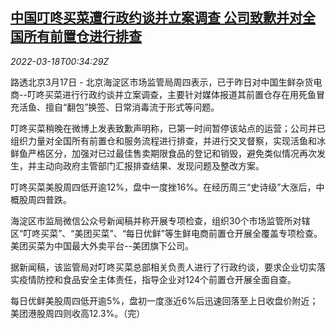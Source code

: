 <!--1647565263000-->
[中国叮咚买菜遭行政约谈并立案调查 公司致歉并对全国所有前置仓进行排查](https://cn.reuters.com/article/dingdong-apology-probe-0317-thur-idCNKCS2LF015)
------

<div><i>2022-03-18T00:34:29Z</i></div><p>路透北京3月17日 - 北京海淀区市场监管局周四表示，已于昨日对中国生鲜杂货电商--叮咚买菜进行行政约谈并立案调查，主要针对媒体报道其前置仓存在用死鱼冒充活鱼、擅自“翻包”换签、日常消毒流于形式等问题。</p><p>叮咚买菜稍晚在微博上发表致歉声明称，已第一时间暂停该站点的运营；公司并已组织力量对全国所有前置仓和服务流程进行排查，并进行交叉督察，实现活鱼和冰鲜鱼严格区分，加强对已过最佳售卖期限食品的登记和销毁，避免类似情况再次发生，并主动向政府主管部门汇报排查结果、发现问题及整改方案。</p><p>叮咚买菜美股周四低开逾12%，盘中一度挫16%。在经历周三“史诗级”大涨后，中概股周四普跌。</p><p>海淀区市监局微信公众号新闻稿并称开展专项检查，组织30个市场监管所对辖区“叮咚买菜”、“美团买菜”、“每日优鲜”等生鲜电商前置仓开展全覆盖专项检查。美团买菜为中国最大外卖平台--美团旗下公司。</p><p>据新闻稿，该监管局对叮咚买菜总部相关负责人进行了行政约谈，要求企业切实落实疫情防控和食品安全主体责任，指导企业对124个前置仓开展全面自查。</p><p>每日优鲜美股周四低开逾5%，盘初一度涨近6%后迅速回落至上日收盘价附近；美团港股周四则收高12.3%。（完）</p>
